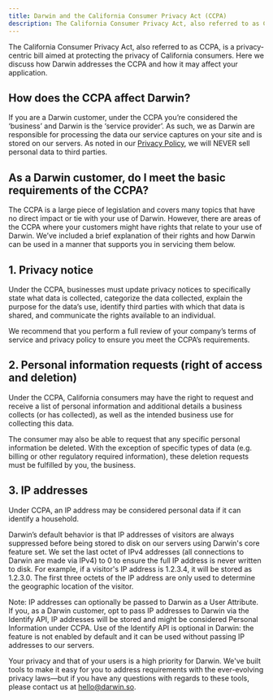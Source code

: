 ```yaml
---
title: Darwin and the California Consumer Privacy Act (CCPA)
description: The California Consumer Privacy Act, also referred to as CCPA, is a privacy-centric bill aimed at protecting the privacy of California consumers.
---
```


The California Consumer Privacy Act, also referred to as CCPA, is a privacy-centric bill aimed at protecting the privacy of California consumers. Here we discuss how Darwin addresses the CCPA and how it may affect your application.

## How does the CCPA affect Darwin?

If you are a Darwin customer, under the CCPA you’re considered the ‘business’ and Darwin is the ‘service provider’. As such, we as Darwin are responsible for processing the data our service captures on your site and is stored on our servers. As noted in our [Privacy Policy](/docs/privacy-policy), we will NEVER sell personal data to third parties.

## As a Darwin customer, do I meet the basic requirements of the CCPA?

The CCPA is a large piece of legislation and covers many topics that have no direct impact or tie with your use of Darwin. However, there are areas of the CCPA where your customers might have rights that relate to your use of Darwin. We’ve included a brief explanation of their rights and how Darwin can be used in a manner that supports you in servicing them below.

## 1. Privacy notice

Under the CCPA, businesses must update privacy notices to specifically state what data is collected, categorize the data collected, explain the purpose for the data’s use, identify third parties with which that data is shared, and communicate the rights available to an individual.

We recommend that you perform a full review of your company’s terms of service and privacy policy to ensure you meet the CCPA’s requirements.

## 2. Personal information requests (right of access and deletion)

Under the CCPA, California consumers may have the right to request and receive a list of personal information and additional details a business collects (or has collected), as well as the intended business use for collecting this data.

The consumer may also be able to request that any specific personal information be deleted. With the exception of specific types of data (e.g. billing or other regulatory required information), these deletion requests must be fulfilled by you, the business.

## 3. IP addresses

Under CCPA, an IP address may be considered personal data if it can identify a household.

Darwin’s default behavior is that IP addresses of visitors are always suppressed before being stored to disk on our servers using Darwin's core feature set. We set the last octet of IPv4 addresses (all connections to Darwin are made via IPv4) to 0 to ensure the full IP address is never written to disk. For example, if a visitor's IP address is 1.2.3.4, it will be stored as 1.2.3.0. The first three octets of the IP address are only used to determine the geographic location of the visitor.

Note: IP addresses can optionally be passed to Darwin as a User Attribute. If you, as a Darwin customer, opt to pass IP addresses to Darwin via the Identify API, IP addresses will be stored and might be considered Personal Information under CCPA. Use of the Identify API is optional in Darwin: the feature is not enabled by default and it can be used without passing IP addresses to our servers.

Your privacy and that of your users is a high priority for Darwin. We've built tools to make it easy for you to address requirements with the ever-evolving privacy laws—but if you have any questions with regards to these tools, please contact us at [hello@darwin.so](mailto:hello@darwin.so).
